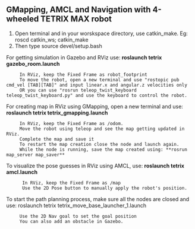 ## GMapping, AMCL and Navigation with 4-wheeled TETRIX MAX robot  ##

<!-- Steps to follow before running the simulation -->

1) Open terminal and in your worskspace directory, use catkin_make. Eg: roscd catkin_ws; catkin_make 
2) Then type source devel/setup.bash


<!-- Simulation -->

For getting simulation in Gazebo and RViz use:   **roslaunch tetrix gazebo_room.launch**

         In RViz, keep the Fixed Frame as robot_footprint
         To move the robot, open a new terminal and use "rostopic pub cmd_vel [TAB][TAB]" and input linear.x and angular.z velocities only
         OR you can use "rosrun teleop_twist_keyboard teleop_twist_keyboard.py" and use the keyboard to control the robot.


For creating map in RViz using GMapping, open a new terminal and use: **roslaunch tetrix tetrix_gmapping.launch**
         
         In RViz, keep the Fixed Frame as /odom.
         Move the robot using teleop and see the map getting updated in RViz.
         Complete the map and save it 
         To restart the map creation close the node and launch again.
         While the node is running, save the map created using: **rosrun map_server map_saver**

To visualize the pose guesses in RViz using AMCL, use: **roslaunch tetrix amcl.launch**

          In RViz, keep the Fixed Frame as /map
          Use the 2D Pose button to manually apply the robot's position.


To start the path planning process, make sure all the nodes are closed and use: roslaunch tetrix tetrix_move_base_launcher_1.launch

         Use the 2D Nav goal to set the goal position
         You can also add an obstacle in Gazebo.

















